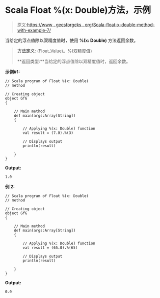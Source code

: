 # Scala Float %(x: Double)方法，示例

> 原文:[https://www . geesforgeks . org/Scala-float-x-double-method-with-example-7/](https://www.geeksforgeeks.org/scala-float-x-double-method-with-example-7/)

当给定的浮点值除以双精度值时，使用 **%(x: Double)** 方法返回余数。

> **方法定义:** (Float_Value)。%(双精度值)
> 
> **返回类型:**当给定的浮点值除以双精度值时，返回余数。

**示例#1:**

```
// Scala program of Float %(x: Double)
// method

// Creating object
object GfG
{ 

    // Main method
    def main(args:Array[String])
    {

        // Applying %(x: Double) function
        val result = (7.0).%(3)

        // Displays output
        println(result)

    }
} 
```

**Output:**

```
1.0

```

**例 2:**

```
// Scala program of Float %(x: Double)
// method

// Creating object
object GfG
{ 

    // Main method
    def main(args:Array[String])
    {

        // Applying %(x: Double) function
        val result = (65.0).%(65)

        // Displays output
        println(result)

    }
} 
```

**Output:**

```
0.0

```